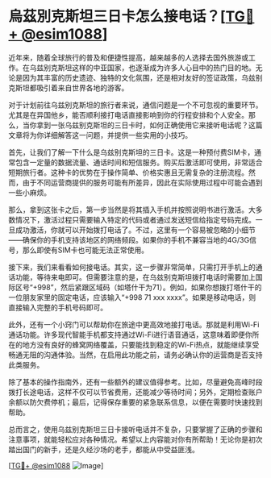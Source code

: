 # 烏茲別克斯坦三日卡怎么接电话？[[TG💪+ @esim1088](https://t.me/s/esim1088)]

近年来，随着全球旅行的普及和便捷性提高，越来越多的人选择去国外旅游或工作。在乌兹别克斯坦这样的中亚国家，也逐渐成为许多人心目中的热门目的地。无论是因为其丰富的历史遗迹、独特的文化氛围，还是相对友好的签证政策，乌兹别克斯坦都吸引着来自世界各地的游客。

对于计划前往乌兹别克斯坦的旅行者来说，通信问题是一个不可忽视的重要环节。尤其是在异国他乡，能否顺利接打电话直接影响到你的行程安排和个人安全。那么，当你拿到一张乌兹别克斯坦的三日卡时，如何正确使用它来接听电话呢？这篇文章将为你详细解答这一问题，并提供一些实用的小技巧。

首先，让我们了解一下什么是乌兹别克斯坦的三日卡。这是一种预付费SIM卡，通常包含一定量的数据流量、通话时间和短信服务。购买后激活即可使用，非常适合短期旅行者。这种卡的优势在于操作简单、价格实惠且无需复杂的注册流程。然而，由于不同运营商提供的服务可能有所差异，因此在实际使用过程中可能会遇到一些小麻烦。

那么，拿到这张卡之后，第一步当然是将其插入手机并按照说明书进行激活。大多数情况下，激活过程只需要输入特定的代码或者通过发送短信给指定号码完成。一旦成功激活，你就可以开始拨打电话了。不过，这里有一个容易被忽略的小细节——确保你的手机支持该地区的网络频段。如果你的手机不兼容当地的4G/3G信号，那么即使有SIM卡也可能无法正常使用。

接下来，我们来看看如何接电话。其实，这一步骤非常简单，只需打开手机上的通话功能，等待来电即可。但需要注意的是，在乌兹别克斯坦拨打电话时需要加上国际区号“+998”，然后紧跟区域码（如塔什干为71）。例如，如果你想拨打塔什干的一位朋友家里的固定电话，应该输入“+998 71 xxx xxxx”。如果是移动电话，则直接输入完整的手机号码即可。

此外，还有一个小窍门可以帮助你在旅途中更高效地接打电话。那就是利用Wi-Fi通话功能。许多现代智能手机都支持通过Wi-Fi进行语音通话，这意味着即便你所在的地方没有良好的蜂窝网络覆盖，只要能找到稳定的Wi-Fi热点，就能继续享受畅通无阻的沟通体验。当然，在启用此功能之前，请务必确认你的运营商是否支持此类服务。

除了基本的操作指南外，还有一些额外的建议值得参考。比如，尽量避免高峰时段拨打长途电话，这样不仅可以节省费用，还能减少等待时间；另外，定期检查账户余额以防欠费停机；最后，记得保存重要的紧急联系信息，以便在需要时快速找到帮助。

总而言之，使用乌兹别克斯坦三日卡接听电话并不复杂，只要掌握了正确的步骤和注意事项，就能轻松应对各种情况。希望以上内容能对你有所帮助！无论你是初次踏出国门的新手，还是久经沙场的老手，都能从中受益匪浅。

[[TG💪+ @esim1088](https://t.me/s/esim1088) ![Image](https://i.postimg.cc/4NQfJmqS/Snipaste-2025-05-13-00-14-12.png)]